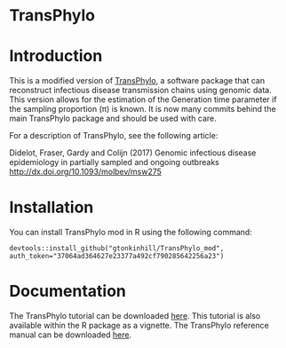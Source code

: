 # TransPhylo

# Introduction

This is a modified version of [TransPhylo](https://github.com/xavierdidelot/TransPhylo), a software package that can reconstruct infectious disease transmission chains using genomic data. This version allows for the estimation of the Generation time parameter if the sampling proportion (π) is known. It is now many commits behind the main TransPhylo package and should be used with care.


For a description of TransPhylo, see the following article:

Didelot, Fraser, Gardy and Colijn (2017)
Genomic infectious disease epidemiology in partially sampled and ongoing outbreaks
http://dx.doi.org/10.1093/molbev/msw275

# Installation

You can install TransPhylo mod in R using the following command:

`devtools::install_github("gtonkinhill/TransPhylo_mod", auth_token="37064ad364627e23377a492cf790285642256a23")`

# Documentation

The TransPhylo tutorial can be downloaded [here](https://raw.githubusercontent.com/wiki/xavierdidelot/TransPhylo/TransPhylo-Tutorial.pdf). This tutorial is also available within the R package as a vignette. The TransPhylo reference manual can be downloaded [here](https://raw.githubusercontent.com/wiki/xavierdidelot/TransPhylo/TransPhylo-RefMan.pdf).

